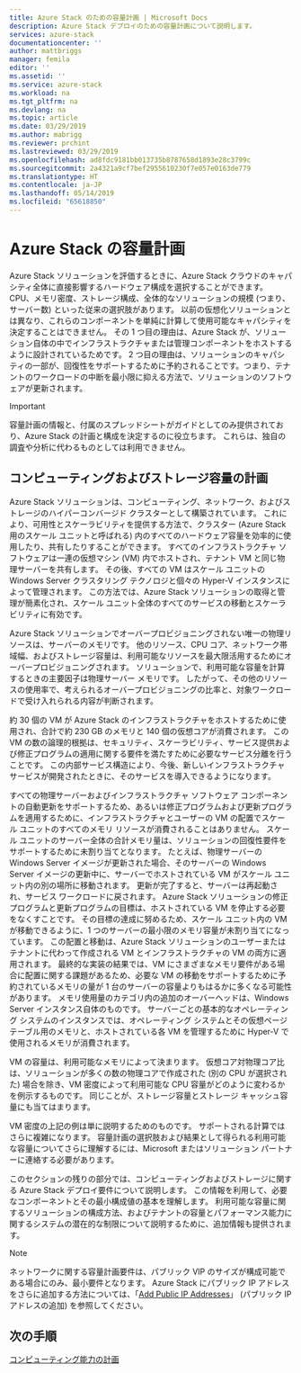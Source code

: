 ```yaml
---
title: Azure Stack のための容量計画 | Microsoft Docs
description: Azure Stack デプロイのための容量計画について説明します。
services: azure-stack
documentationcenter: ''
author: mattbriggs
manager: femila
editor: ''
ms.assetid: ''
ms.service: azure-stack
ms.workload: na
ms.tgt_pltfrm: na
ms.devlang: na
ms.topic: article
ms.date: 03/29/2019
ms.author: mabrigg
ms.reviewer: prchint
ms.lastreviewed: 03/29/2019
ms.openlocfilehash: ad8fdc9181bb013735b8787658d1893e28c3799c
ms.sourcegitcommit: 2a4321a9cf7bef2955610230f7e057e0163de779
ms.translationtype: HT
ms.contentlocale: ja-JP
ms.lasthandoff: 05/14/2019
ms.locfileid: "65618850"
---
```

# <a name="azure-stack-capacity-planning"></a>Azure Stack の容量計画
Azure Stack ソリューションを評価するときに、Azure Stack クラウドのキャパシティ全体に直接影響するハードウェア構成を選択することができます。 CPU、メモリ密度、ストレージ構成、全体的なソリューションの規模 (つまり、サーバー数) といった従来の選択肢があります。 以前の仮想化ソリューションとは異なり、これらのコンポーネントを単純に計算して使用可能なキャパシティを決定することはできません。 その 1 つ目の理由は、Azure Stack が、ソリューション自体の中でインフラストラクチャまたは管理コンポーネントをホストするように設計されているためです。 2 つ目の理由は、ソリューションのキャパシティの一部が、回復性をサポートするために予約されることです。つまり、テナントのワークロードの中断を最小限に抑える方法で、ソリューションのソフトウェアが更新されます。

> [!IMPORTANT]
> 容量計画の情報と、付属のスプレッドシートがガイドとしてのみ提供されており、Azure Stack の計画と構成を決定するのに役立ちます。 これらは、独自の調査や分析に代わるものとしては利用できません。 

## <a name="compute-and-storage-capacity-planning"></a>コンピューティングおよびストレージ容量の計画
Azure Stack ソリューションは、コンピューティング、ネットワーク、およびストレージのハイパーコンバージド クラスターとして構築されています。 これにより、可用性とスケーラビリティを提供する方法で、クラスター (Azure Stack 用のスケール ユニットと呼ばれる) 内のすべてのハードウェア容量を効率的に使用したり、共有したりすることができます。 すべてのインフラストラクチャ ソフトウェアは一連の仮想マシン (VM) 内でホストされ、テナント VM と同じ物理サーバーを共有します。 その後、すべての VM はスケール ユニットの Windows Server クラスタリング テクノロジと個々の Hyper-V インスタンスによって管理されます。 この方法では、Azure Stack ソリューションの取得と管理が簡素化され、スケール ユニット全体のすべてのサービスの移動とスケーラビリティに有効です。

Azure Stack ソリューションでオーバープロビジョニングされない唯一の物理リソースは、サーバーのメモリです。 他のリソース、CPU コア、ネットワーク帯域幅、およびストレージ容量は、利用可能なリソースを最大限活用するためにオーバープロビジョニングされます。 ソリューションで、利用可能な容量を計算するときの主要因子は物理サーバー メモリです。 したがって、その他のリソースの使用率で、考えられるオーバープロビジョニングの比率と、対象ワークロードで受け入れられる内容が判断されます。

約 30 個の VM が Azure Stack のインフラストラクチャをホストするために使用され、合計で約 230 GB のメモリと 140 個の仮想コアが消費されます。 この VM の数の論理的根拠は、セキュリティ、スケーラビリティ、サービス提供および修正プログラムの適用に関する要件を満たすために必要なサービス分離を行うことです。 この内部サービス構造により、今後、新しいインフラストラクチャ サービスが開発されたときに、そのサービスを導入できるようになります。

すべての物理サーバーおよびインフラストラクチャ ソフトウェア コンポーネントの自動更新をサポートするため、あるいは修正プログラムおよび更新プログラムを適用するために、インフラストラクチャとユーザーの VM の配置でスケール ユニットのすべてのメモリ リソースが消費されることはありません。 スケール ユニットのサーバー全体の合計メモリ量は、ソリューションの回復性要件をサポートするために未割り当てとなります。 たとえば、物理サーバーの Windows Server イメージが更新された場合、そのサーバーの Windows Server イメージの更新中に、サーバーでホストされている VM がスケール ユニット内の別の場所に移動されます。 更新が完了すると、サーバーは再起動され、サービス ワークロードに戻されます。 Azure Stack ソリューションの修正プログラムと更新プログラムの目標は、ホストされている VM を停止する必要をなくすことです。 その目標の達成に努めるため、スケール ユニット内の VM が移動できるように、1 つのサーバーの最小限のメモリ容量が未割り当てになっています。 この配置と移動は、Azure Stack ソリューションのユーザーまたはテナントに代わって作成される VM とインフラストラクチャの VM の両方に適用されます。 最終的な実装の結果では、VM にさまざまなメモリ要件がある場合に配置に関する課題があるため、必要な VM の移動をサポートするために予約されているメモリの量が 1 台のサーバーの容量よりもはるかに多くなる可能性があります。 メモリ使用量のカテゴリ内の追加のオーバーヘッドは、Windows Server インスタンス自体のものです。 サーバーごとの基本的なオペレーティング システムのインスタンスでは、オペレーティング システムとその仮想ページ テーブル用のメモリと、ホストされている各 VM を管理するために Hyper-V で使用されるメモリが消費されます。

VM の容量は、利用可能なメモリによって決まります。 仮想コア対物理コア比は、ソリューションが多くの数の物理コアで作成された (別の CPU が選択された) 場合を除き、VM 密度によって利用可能な CPU 容量がどのように変わるかを例示するものです。 同じことが、ストレージ容量とストレージ キャッシュ容量にも当てはまります。

VM 密度の上記の例は単に説明するためのものです。 サポートされる計算ではさらに複雑になります。 容量計画の選択肢および結果として得られる利用可能な容量についてさらに理解するには、Microsoft またはソリューション パートナーに連絡する必要があります。

このセクションの残りの部分では、コンピューティングおよびストレージに関する Azure Stack デプロイ要件について説明します。 この情報を利用して、必要なコンポーネントとその最小構成値の基本を理解します。 利用可能な容量に関するソリューションの構成方法、およびテナントの容量とパフォーマンス能力に関するシステムの潜在的な制限について説明するために、追加情報も提供されます。

> [!NOTE]
> ネットワークに関する容量計画要件は、パブリック VIP のサイズが構成可能である場合にのみ、最小要件となります。 Azure Stack にパブリック IP アドレスをさらに追加する方法については、「[Add Public IP Addresses](azure-stack-add-ips.md)」 (パブリック IP アドレスの追加) を参照してください。


## <a name="next-steps"></a>次の手順
[コンピューティング能力の計画](capacity-planning-compute.md)

